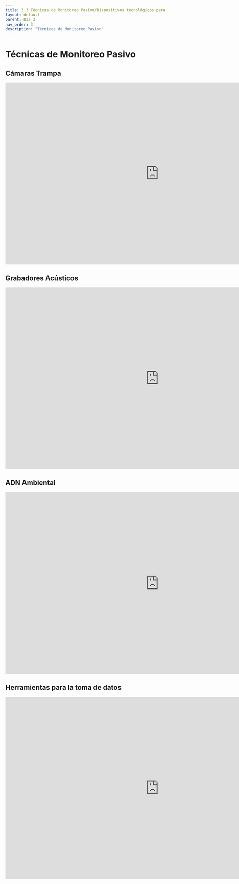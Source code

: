 ```yaml
---
title: 3.3 Técnicas de Monitoreo Pasivo/Dispositivos tecnológicos para el monitoreo de la biodiversidad
layout: default
parent: Día 3
nav_order: 3
description: "Técnicas de Monitoreo Pasivo"
---
```


# Técnicas de Monitoreo Pasivo

## Cámaras Trampa

<iframe src="https://drive.google.com/file/d/135AqVnzk3fmtPyCeSUbsKesxNCSbR4g8/preview" frameborder="0" width="960" height="569" allowfullscreen="true" mozallowfullscreen="true" webkitallowfullscreen="true"></iframe>

## Grabadores Acústicos

<iframe src="https://drive.google.com/file/d/1cKcrfpmu2lVBs4AY5vKkCygKXp8SzlPi/preview" frameborder="0" width="960" height="569" allowfullscreen="true" mozallowfullscreen="true" webkitallowfullscreen="true"></iframe>

## ADN Ambiental

<iframe src="https://drive.google.com/file/d/18sQKtD2uGGNpFPRbsK2amjJx_fW4cUel/preview" frameborder="0" width="960" height="569" allowfullscreen="true" mozallowfullscreen="true" webkitallowfullscreen="true"></iframe>

## Herramientas para la toma de datos

<iframe src="https://drive.google.com/file/d/1XqpgXsq3VhsIevGogUnvq_X_FzsWPk1j/preview" frameborder="0" width="960" height="569" allowfullscreen="true" mozallowfullscreen="true" webkitallowfullscreen="true"></iframe>